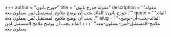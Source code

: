 +++
author = "جورج باتون"
title = "مقولة جورج باتون"
description = '''مقولة جورج باتون: القائد يجب أن يوضح ملامح المستقبل لمن يعملون معه .'''
quote = '''القائد يجب أن يوضح ملامح المستقبل لمن يعملون معه .'''
slug = '''القائد-يجب-أن-يوضح-ملامح-المستقبل-لمن-يعملون-معه'''
+++
القائد يجب أن يوضح ملامح المستقبل لمن يعملون معه .
